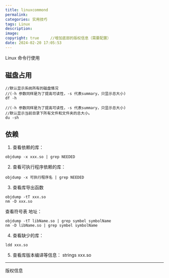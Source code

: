 ```yaml
---
title: linuxcommond
permalink: 
categories: 实用技巧
tags: Linux
description: 
image: 
copyright: true     //增加底部的版权信息（需要配置）
date: 2024-02-20 17:05:53
---
```


Linux 命令行使用 

<!--more-->

## 磁盘占用
```
//默认显示系统所有的磁盘情况
//(-h 参数同样是为了提高可读性，-s 代表summary，只显示总大小)
df -h

//(-h 参数同样是为了提高可读性，-s 代表summary，只显示总大小)
//默认显示当前目录下所有文件和文件夹的总大小。
du -sh

``` 
## 依赖
1. 查看依赖的库：
```
objdump -x xxx.so | grep NEEDED
```
2. 查看可执行程序依赖的库：
```
objdump -x 可执行程序名 | grep NEEDED
```
3. 查看库导出函数
```
objdump -tT xxx.so
nm -D xxx.so
```
查看符号表 地址：
```
objdump -tT libName.so | grep symbel symbolName
nm -D libName.so | grep symbel symbolName
```

4. 查看缺少的库：
```
ldd xxx.so
```
5. 查看库版本编译等信息：
strings  xxx.so



<hr />
版权信息
